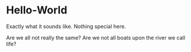 # Hello-World
Exactly what it sounds like. Nothing special here. 

Are we all not really the same? Are we not all boats upon the river we call life?
